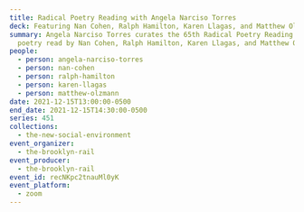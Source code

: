 ```yaml
---
title: Radical Poetry Reading with Angela Narciso Torres
deck: Featuring Nan Cohen, Ralph Hamilton, Karen Llagas, and Matthew Olzmann
summary: Angela Narciso Torres curates the 65th Radical Poetry Reading featuring
  poetry read by Nan Cohen, Ralph Hamilton, Karen Llagas, and Matthew Olzmann
people:
  - person: angela-narciso-torres
  - person: nan-cohen
  - person: ralph-hamilton
  - person: karen-llagas
  - person: matthew-olzmann
date: 2021-12-15T13:00:00-0500
end_date: 2021-12-15T14:30:00-0500
series: 451
collections:
  - the-new-social-environment
event_organizer:
  - the-brooklyn-rail
event_producer:
  - the-brooklyn-rail
event_id: recNKpc2tnauMl0yK
event_platform:
  - zoom
---
```

